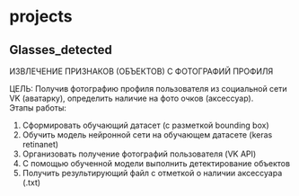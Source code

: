 # projects
## Glasses_detected

ИЗВЛЕЧЕНИЕ ПРИЗНАКОВ (ОБЪЕКТОВ) С ФОТОГРАФИЙ ПРОФИЛЯ

ЦЕЛЬ: Получив фотографию профиля пользователя из социальной сети VK (аватарку), определить наличие на фото очков (аксессуар).<br/>
Этапы работы:<br/>
1. Сформировать обучающий датасет (с разметкой bounding box)<br/>
2. Обучить модель нейронной сети на обучающем датасете (keras retinanet)<br/>
3. Организовать получение фотографий пользователя (VK API)<br/>
4. С помощью обученной модели выполнить детектирование объектов<br/>
5. Получить результирующий файл с отметкой о наличии аксессуара (.txt)
